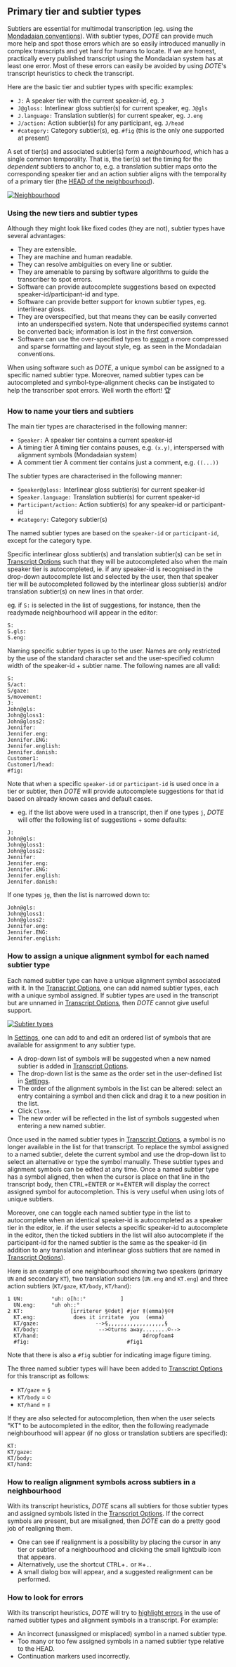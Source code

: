 ## Primary tier and subtier types

Subtiers are essential for multimodal transcription (eg. using the [Mondadaian conventions](mondada.md)).
With subtier types, _DOTE_ can provide much more help and spot those errors which are so easily introduced manually in complex transcripts and yet hard for humans to locate.
If we are honest, practically every published transcript using the Mondadaian system has at least one error.
Most of these errors can easily be avoided by using _DOTE_'s transcript heuristics to check the transcript.

Here are the basic tier and subtier types with specific examples:

- `J:`          A speaker tier with the current speaker-id, eg. `J`
- `J@gloss:`    Interlinear gloss subtier(s) for current speaker, eg. `J@gls`
- `J.language:` Translation subtier(s) for current speaker, eg. `J.eng`
- `J/action:`   Action subtier(s) for any participant, eg. `J/head`
- `#category:`  Category subtier(s), eg. `#fig` (this is the only one supported at present)

A set of tier(s) and associated subtier(s) form a _neighbourhood_, which has a single common temporality.
That is, the tier(s) set the timing for the _dependent_ subtiers to anchor to, e.g. a translation subtier maps onto the corresponding speaker tier and an action subtier aligns with the temporality of a primary tier (the [HEAD of the neighbourhood](mondada.md)).

[![Neighbourhood](images/tiers/neighbourhood.png)](images/tiers/neighbourhood.png)

### Using the new tiers and subtier types <a id='use'></a>

Although they might look like fixed codes (they are not), subtier types have several advantages:

- They are extensible.
- They are machine and human readable.
- They can resolve ambiguities on every line or subtier.
- They are amenable to parsing by software algorithms to guide the transcriber to spot errors.
- Software can provide autocomplete suggestions based on expected speaker-id/participant-id and type.
- Software can provide better support for known subtier types, eg. interlinear gloss.
- They are overspecified, but that means they can be easily converted into an underspecified system.
Note that underspecified systems cannot be converted back; information is lost in the first conversion.
- Software can use the over-specified types to [export](export.md) a more compressed and sparse formatting and layout style, eg. as seen in the Mondadaian conventions.

When using software such as _DOTE_, a unique symbol can be assigned to a specific named subtier type.
Moreover, named subtier types can be autocompleted and symbol-type-alignment checks can be instigated to help the transcriber spot errors.
Well worth the effort! 🏆

### How to name your tiers and subtiers <a id='naming'></a>

The main tier types are characterised in the following manner:

- `Speaker:`            A speaker tier contains a current speaker-id
- A timing tier         A timing tier contains pauses, e.g. `(x.y)`, interspersed with alignment symbols (Mondadaian system)
- A comment tier        A comment tier contains just a comment, e.g. `((...))`

The subtier types are characterised in the following manner:

- `Speaker@gloss:`      Interlinear gloss subtier(s) for current speaker-id
- `Speaker.language:`   Translation subtier(s) for current speaker-id
- `Participant/action:` Action subtier(s) for any speaker-id or participant-id
- `#category:`          Category subtier(s)

The named subtier types are based on the `speaker-id` or `participant-id`, except for the category type.

Specific interlinear gloss subtier(s) and translation subtier(s) can be set in [Transcript Options](settings.md#options) such that they will be autocompleted also when the main speaker tier is autocompleted, ie. if any speaker-id is recognised in the drop-down autocomplete list and selected by the user, then that speaker tier will be autocompleted followed by the interlinear gloss subtier(s) and/or translation subtier(s) on new lines in that order.

eg. if `S:` is selected in the list of suggestions, for instance, then the readymade neighbourhood will appear in the editor:
```
S:      
S.gls:  
S.eng:  
```

Naming specific subtier types is up to the user.
Names are only restricted by the use of the standard character set and the user-specified column width of the speaker-id + subtier name.
The following names are all valid:

```
S:
S/act:
S/gaze:
S/movement:
J:
John@gls:
John@gloss1:
John@gloss2:
Jennifer:
Jennifer.eng:
Jennifer.ENG:
Jennifer.english:
Jennifer.danish:
Customer1:
Customer1/head:
#fig:
```

Note that when a specific `speaker-id` or `participant-id` is used once in a tier or subtier, then _DOTE_ will provide autocomplete suggestions for that id based on already known cases and default cases.

- eg.  if the list above were used in a transcript, then if one types `j`, _DOTE_ will offer the following list of suggestions + some defaults:

```
J:
John@gls:
John@gloss1:
John@gloss2:
Jennifer:
Jennifer.eng:
Jennifer.ENG:
Jennifer.english:
Jennifer.danish:
```

If one types `jg`, then the list is narrowed down to:

```
John@gls:
John@gloss1:
John@gloss2:
Jennifer.eng:
Jennifer.ENG:
Jennifer.english:
```

### How to assign a unique alignment symbol for each named subtier type <a id='assign'></a>

Each named subtier type can have a unique alignment symbol associated with it.
In the [Transcript Options](settings.md#options), one can add named subtier types, each with a unique symbol assigned.
If subtier types are used in the transcript but are unnamed in [Transcript Options](settings.md#options), then _DOTE_ cannot give useful support.

[![Subtier types](images/tiers/subtier-types.png)](images/tiers/subtier-types.png)

In [Settings](settings.md), one can add to and edit an ordered list of symbols that are available for assignment to any subtier type.

- A drop-down list of symbols will be suggested when a new named subtier is added in [Transcript Options](settings.md#options).
- The drop-down list is the same as the order set in the user-defined list in [Settings](settings.md).
- The order of the alignment symbols in the list can be altered: select an entry containing a symbol and then click and drag it to a new position in the list.
- Click `Close`.
- The new order will be reflected in the list of symbols suggested when entering a new named subtier.

Once used in the named subtier types in [Transcript Options](settings.md#options), a symbol is no longer available in the list for that transcript.
To replace the symbol assigned to a named subtier, delete the current symbol and use the drop-down list to select an alternative or type the symbol manually.
These subtier types and alignment symbols can be edited at any time.
Once a named subtier type has a symbol aligned, then when the cursor is place on that line in the transcript body, then <kbd>CTRL</kbd>+<kbd>ENTER</kbd> or <kbd>⌘</kbd>+<kbd>ENTER</kbd> will display the correct assigned symbol for autocompletion.
This is very useful when using lots of unique subtiers.

Moreover, one can toggle each named subtier type in the list to autocomplete when an identical speaker-id is autocompleted as a speaker tier in the editor, ie. if the user selects a specific speaker-id to autocomplete in the editor, then the ticked subtiers in the list will also autocomplete if the participant-id for the named subtier is the same as the speaker-id (in addition to any translation and interlinear gloss subtiers that are named in [Transcript Options](settings.md#options)).

Here is an example of one neighbourhood showing two speakers (primary `UN` and secondary `KT`), two translation subtiers (`UN.eng` and `KT.eng`) and three action subtiers (`KT/gaze`, `KT/body`, `KT/hand`):

```
1 UN:         °uh: o[h::°           ]
  UN.eng:     °uh oh::°
2 KT:               [irriterer §©det] #jer ‡(emma)§©‡
  KT.eng:            does it irritate  you  (emma)
  KT/gaze:                  -->§,,,,,,,,,,,,,,,,,,§
  KT/body:                   -->©turns away........©-->
  KT/hand:                                 ‡dropfoam‡
  #fig:                               #fig1
```

Note that there is also a `#fig` subtier for indicating image figure timing.

The three named subtier types will have been added to [Transcript Options](settings.md#options) for this transcript as follows:
- `KT/gaze` = `§`
- `KT/body` = `©`
- `KT/hand` = `‡`

If they are also selected for autocompletion, then when the user selects "KT" to be autocompleted in the editor, then the following readymade neighbourhood will appear (if no gloss or translation subtiers are specified):

```
KT:        
KT/gaze:   
KT/body:   
KT/hand:   
```

### How to realign alignment symbols across subtiers in a neighbourhood <a id='realign'></a>

With its transcript heuristics, _DOTE_ scans all subtiers for those subtier types and assigned symbols listed in the [Transcript Options](settings.md#options).
If the correct symbols are present, but are misaligned, then _DOTE_ can do a pretty good job of realigning them.

- One can see if realignment is a possibility by placing the cursor in any tier or subtier of a neighbourhood and clicking the small lightbulb icon that appears.
- Alternatively, use the shortcut <kbd>CTRL</kbd>+<kbd>.</kbd> or <kbd>⌘</kbd>+<kbd>.</kbd>.
- A small dialog box will appear, and a suggested realignment can be performed.

### How to look for errors <a id='errors'></a>

With its transcript heuristics, _DOTE_ will try to [highlight errors](errors.md) in the use of named subtier types and alignment symbols in a transcript.
For example:

- An incorrect (unassigned or misplaced) symbol in a named subtier type.
- Too many or too few assigned symbols in a named subtier type relative to the HEAD.
- Continuation markers used incorrectly.
